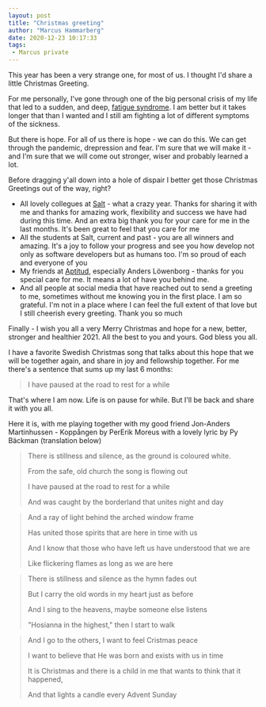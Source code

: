 ```yaml
---
layout: post
title: "Christmas greeting"
author: "Marcus Hammarberg"
date: 2020-12-23 10:17:33
tags:
 - Marcus private
---
```


This year has been a very strange one, for most of us. I thought I'd share a little Christmas Greeting. 

For me personally, I've gone through one of the big personal crisis of my life that led to a sudden, and deep, [fatigue syndrome](http://www.marcusoft.net/2020/10/marcus-and-the-wall.html). I am better but it takes longer that than I wanted and I still am fighting a lot of different symptoms of the sickness. 

But there is hope. For all of us there is hope - we can do this. We can get through the pandemic, drepression and fear. I'm sure that we will make it - and I'm sure that we will come out stronger, wiser and probably learned a lot. 



Before dragging y'all down into a hole of dispair I better get those Christmas Greetings out of the way, right? 

* All lovely collegues at [Salt](https://salt.dev/) - what a crazy year. Thanks for sharing it with me and thanks for amazing work, flexibility and success we have had during this time. And an extra big thank you for your care for me in the last months. It's been great to feel that you care for me
* All the students at Salt, current and past - you are all winners and amazing. It's a joy to follow your progress and see you how develop not only as software developers but as humans too. I'm so proud of each and everyone of you
* My friends at [Aptitud](https://www.aptitud.se/), especially Anders Löwenborg - thanks for you special care for me. It means a lot of have you behind me.
* And all people at social media that have reached out to send a greeting to me, sometimes without me knowing you in the first place. I am so grateful. I'm not in a place where I can feel the full extent of that love but I still cheerish every greeting. Thank you so much

Finally - I wish you all a very Merry Christmas and hope for a new, better, stronger and healthier 2021. All the best to you and yours. God bless you all. 



I have a favorite Swedish Christmas song that talks about this hope that we will be together again, and share in joy and fellowship together. For me there's a sentence that sums up my last 6 months:

> I have paused at the road to rest for a while

That's where I am now. Life is on pause for while. But I'll be back and share it with you all. 



Here it is, with me playing together with my good friend Jon-Anders Martinhussen - Koppången by PerErik Moreus with a lovely lyric by Py Bäckman (translation below)



> There is stillness and silence, as the ground is coloured white. 
>
> From the safe, old church the song is flowing out
>
> I have paused at the road to rest for a while
>
> And was caught by the borderland that unites night and day

> And a ray of light behind the arched window frame
>
> Has united those spirits that are here in time with us
>
> And I know that those who have left us have understood that we are
>
> Like flickering flames as long as we are here



> There is stillness and silence as the hymn fades out
>
> But I carry the old words in my heart just as before
>
> And I sing to the heavens, maybe someone else listens
>
> "Hosianna in the highest," then I start to walk

> And I go to the others, I want to feel Cristmas peace
>
> I want to believe that He was born and exists with us in time
>
> It is Christmas and there is a child in me that wants to think that it happened,
>
> And that lights a candle every Advent Sunday

